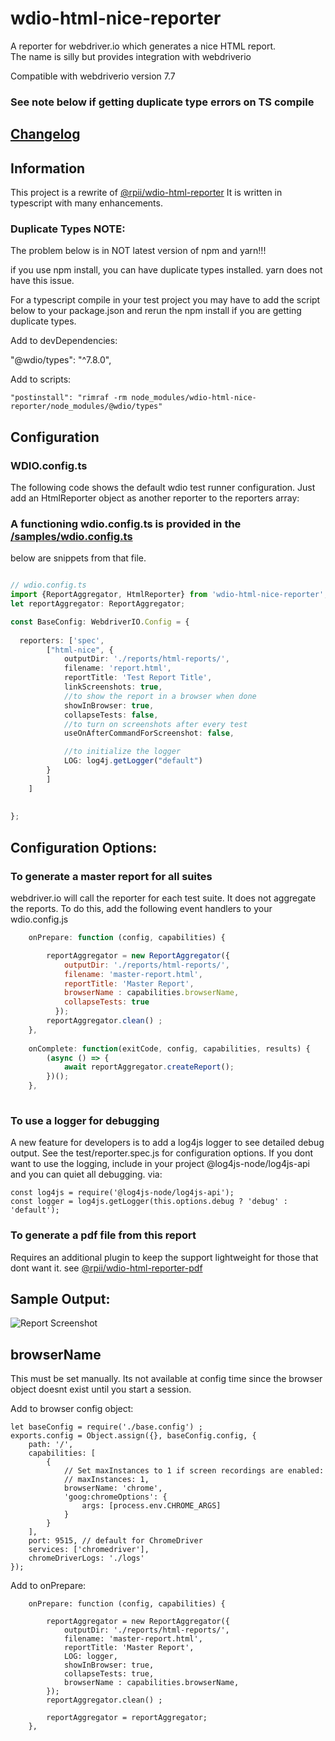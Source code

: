  # wdio-html-nice-reporter

A reporter for webdriver.io which generates a nice HTML report.  
The name is silly but provides integration with webdriverio

Compatible with webdriverio version 7.7

### See note below if getting duplicate type errors on TS compile


## [Changelog](https://github.com/rpii/wdio-html-reporter/blob/master/changes.md)

## Information

This project is a rewrite of [@rpii/wdio-html-reporter](https://www.npmjs.com/package/wdio-html-reporter)
It is written in typescript with many enhancements.


### Duplicate Types NOTE:

The problem below is in NOT latest  version of npm and yarn!!!

if you use npm install, you can have duplicate types installed.  yarn does not have this issue.

For a typescript compile in your test project you may have to add the script below to your package.json and rerun the npm install if you are getting duplicate types.

Add to devDependencies:

"@wdio/types": "^7.8.0",

Add to scripts:

    "postinstall": "rimraf -rm node_modules/wdio-html-nice-reporter/node_modules/@wdio/types"


## Configuration

### WDIO.config.ts

The following code shows the default wdio test runner configuration. Just add an HtmlReporter object as another reporter to the reporters array:

### A functioning wdio.config.ts is provided in the [/samples/wdio.config.ts](/samples/wdio.config.ts)

below are snippets from that file.

```typescript

// wdio.config.ts
import {ReportAggregator, HtmlReporter} from 'wdio-html-nice-reporter';
let reportAggregator: ReportAggregator;

const BaseConfig: WebdriverIO.Config = {
    
  reporters: ['spec',
        ["html-nice", {
            outputDir: './reports/html-reports/',
            filename: 'report.html',
            reportTitle: 'Test Report Title',
            linkScreenshots: true,
            //to show the report in a browser when done
            showInBrowser: true,
            collapseTests: false,
            //to turn on screenshots after every test
            useOnAfterCommandForScreenshot: false,

            //to initialize the logger
            LOG: log4j.getLogger("default")
        }
        ]
    ]
    
 
};
```
## Configuration Options:
  
### To generate a master report for all suites

webdriver.io will call the reporter for each test suite.  It does not aggregate the reports.  To do this, add the following event handlers to your wdio.config.js

```javascript
    onPrepare: function (config, capabilities) {

        reportAggregator = new ReportAggregator({
            outputDir: './reports/html-reports/',
            filename: 'master-report.html',
            reportTitle: 'Master Report',
            browserName : capabilities.browserName,
            collapseTests: true
          });
        reportAggregator.clean() ;
    },
    
    onComplete: function(exitCode, config, capabilities, results) {
        (async () => {
            await reportAggregator.createReport();
        })();
    },
    
``` 
### To use a logger for debugging

A new feature for developers is to add a log4js logger to see detailed debug output.  See the test/reporter.spec.js for configuration options.
If you dont want to use the logging, include in your project @log4js-node/log4js-api and you can quiet all debugging.
via:

    const log4js = require('@log4js-node/log4js-api');
    const logger = log4js.getLogger(this.options.debug ? 'debug' : 'default');
 

  
### To generate a pdf file from this report

Requires an additional plugin to keep the support lightweight for those that dont want it.
see [@rpii/wdio-html-reporter-pdf](https://www.npmjs.com/package/@rpii/wdio-html-reporter-pdf)


## Sample Output:

![Report Screenshot](TestReport.png)

## browserName

This must be set manually.  Its not available at config time since the browser object doesnt exist until you start a session.

Add to browser config object:
```
let baseConfig = require('./base.config') ;
exports.config = Object.assign({}, baseConfig.config, {
    path: '/',
    capabilities: [
        {
            // Set maxInstances to 1 if screen recordings are enabled:
            // maxInstances: 1,
            browserName: 'chrome',
            'goog:chromeOptions': {
                args: [process.env.CHROME_ARGS]
            }
        }
    ],
    port: 9515, // default for ChromeDriver
    services: ['chromedriver'],
    chromeDriverLogs: './logs'
});
```

Add to onPrepare:
```
    onPrepare: function (config, capabilities) {

        reportAggregator = new ReportAggregator({
            outputDir: './reports/html-reports/',
            filename: 'master-report.html',
            reportTitle: 'Master Report',
            LOG: logger,
            showInBrowser: true,
            collapseTests: true,
            browserName : capabilities.browserName,
        });
        reportAggregator.clean() ;

        reportAggregator = reportAggregator;
    },
```
